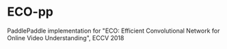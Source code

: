 # ECO-pp
 PaddlePaddle implementation for "ECO: Efficient Convolutional Network for Online Video Understanding", ECCV 2018 
